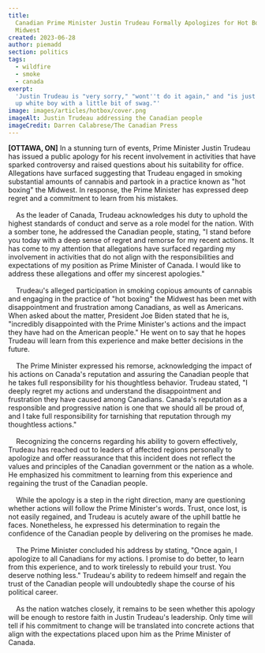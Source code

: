 ```yaml
---
title:
  Canadian Prime Minister Justin Trudeau Formally Apologizes for Hot Boxing the
  Midwest
created: 2023-06-28
author: piemadd
section: politics
tags:
  - wildfire
  - smoke
  - canada
exerpt:
  'Justin Trudeau is "very sorry," "wont''t do it again," and "is just a quirked
  up white boy with a little bit of swag."'
image: images/articles/hotbox/cover.png
imageAlt: Justin Trudeau addressing the Canadian people
imageCredit: Darren Calabrese/The Canadian Press
---
```


**[OTTAWA, ON]** In a stunning turn of events, Prime Minister Justin Trudeau has
issued a public apology for his recent involvement in activities that have
sparked controversy and raised questions about his suitability for office.
Allegations have surfaced suggesting that Trudeau engaged in smoking substantial
amounts of cannabis and partook in a practice known as "hot boxing" the Midwest.
In response, the Prime Minister has expressed deep regret and a commitment to
learn from his mistakes. <br /><br /> &nbsp;&nbsp;&nbsp;&nbsp;As the leader of
Canada, Trudeau acknowledges his duty to uphold the highest standards of conduct
and serve as a role model for the nation. With a somber tone, he addressed the
Canadian people, stating, "I stand before you today with a deep sense of regret
and remorse for my recent actions. It has come to my attention that allegations
have surfaced regarding my involvement in activities that do not align with the
responsibilities and expectations of my position as Prime Minister of Canada. I
would like to address these allegations and offer my sincerest apologies."
<br /><br /> &nbsp;&nbsp;&nbsp;&nbsp;Trudeau's alleged participation in smoking
copious amounts of cannabis and engaging in the practice of "hot boxing" the
Midwest has been met with disappointment and frustration among Canadians, as
well as Americans. When asked about the matter, President Joe Biden stated that
he is, "incredibly disappointed with the Prime Minister's actions and the impact
they have had on the American people." He went on to say that he hopes Trudeau
will learn from this experience and make better decisions in the future.
<br /><br /> &nbsp;&nbsp;&nbsp;&nbsp;The Prime Minister expressed his remorse,
acknowledging the impact of his actions on Canada's reputation and assuring the
Canadian people that he takes full responsibility for his thoughtless behavior.
Trudeau stated, "I deeply regret my actions and understand the disappointment
and frustration they have caused among Canadians. Canada's reputation as a
responsible and progressive nation is one that we should all be proud of, and I
take full responsibility for tarnishing that reputation through my thoughtless
actions." <br /><br /> &nbsp;&nbsp;&nbsp;&nbsp;Recognizing the concerns
regarding his ability to govern effectively, Trudeau has reached out to leaders
of affected regions personally to apologize and offer reassurance that this
incident does not reflect the values and principles of the Canadian government
or the nation as a whole. He emphasized his commitment to learning from this
experience and regaining the trust of the Canadian people. <br /><br />
&nbsp;&nbsp;&nbsp;&nbsp;While the apology is a step in the right direction, many
are questioning whether actions will follow the Prime Minister's words. Trust,
once lost, is not easily regained, and Trudeau is acutely aware of the uphill
battle he faces. Nonetheless, he expressed his determination to regain the
confidence of the Canadian people by delivering on the promises he made.
<br /><br /> &nbsp;&nbsp;&nbsp;&nbsp;The Prime Minister concluded his address by
stating, "Once again, I apologize to all Canadians for my actions. I promise to
do better, to learn from this experience, and to work tirelessly to rebuild your
trust. You deserve nothing less." Trudeau's ability to redeem himself and regain
the trust of the Canadian people will undoubtedly shape the course of his
political career. <br /><br /> &nbsp;&nbsp;&nbsp;&nbsp;As the nation watches
closely, it remains to be seen whether this apology will be enough to restore
faith in Justin Trudeau's leadership. Only time will tell if his commitment to
change will be translated into concrete actions that align with the expectations
placed upon him as the Prime Minister of Canada.
